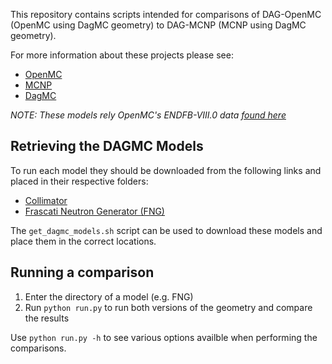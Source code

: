 
This repository contains scripts intended for comparisons of DAG-OpenMC (OpenMC using DagMC geometry) to DAG-MCNP (MCNP using DagMC geometry).

For more information about these projects please see:

  - [OpenMC](https://openmc.readthedocs.io/en/stable/)
  - [MCNP](https://mcnp.lanl.gov/)
  - [DagMC](https://svalinn.github.io/DAGMC/)


*NOTE: These models rely OpenMC's ENDFB-VIII.0 data [found here](https://openmc.org/lanl-data-libraries/)*

## Retrieving the DAGMC Models

To run each model they should be downloaded from the following links and placed in their respective folders:

  - [Collimator](https://anl.box.com/shared/static/isn5mn1y5qf2jjwr4ofnrghf11m6ep3r.h5m)
  - [Frascati Neutron Generator (FNG)](https://anl.box.com/shared/static/2nmrf3vpu1n8bpcadjqaf884vc65y8h5.h5m)

The `get_dagmc_models.sh` script can be used to download these models and place them in the correct locations.

## Running a comparison

  1. Enter the directory of a model (e.g. FNG)
  2. Run `python run.py` to run both versions of the geometry and compare the results

Use `python run.py -h` to see various options availble when performing the comparisons.
